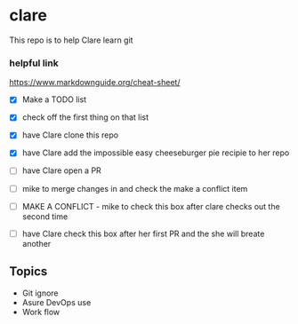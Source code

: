 # clare
This repo is to help Clare learn git

### helpful link
https://www.markdownguide.org/cheat-sheet/


- [x] Make a TODO list
- [x] check off the first thing on that list
- [x] have Clare clone this repo
- [x] have Clare add the impossible easy cheeseburger pie recipie to her repo
- [ ] have Clare open a PR
- [ ] mike to merge changes in and check the make a conflict item
- [ ] MAKE A CONFLICT - mike to check this box after clare checks out the second time
- [ ] have Clare check this box after her first PR and the she will breate another



## Topics
* Git ignore
* Asure DevOps use
* Work flow
